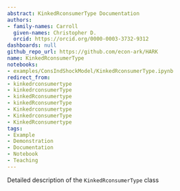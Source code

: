```yaml
---
abstract: KinkedRconsumerType Documentation
authors:
- family-names: Carroll
  given-names: Christopher D.
  orcid: https://orcid.org/0000-0003-3732-9312
dashboards: null
github_repo_url: https://github.com/econ-ark/HARK
name: KinkedRconsumerType
notebooks:
- examples/ConsIndShockModel/KinkedRconsumerType.ipynb
redirect_from:
- kinkedrconsumertype
- kinkedrconsumerType
- kinkedRconsumertype
- kinkedRconsumerType
- Kinkedrconsumertype
- KinkedrconsumerType
- KinkedRconsumertype
tags:
- Example
- Demonstration
- Documentation
- Notebook
- Teaching
---
```


Detailed description of the `KinkedRconsumerType` class
